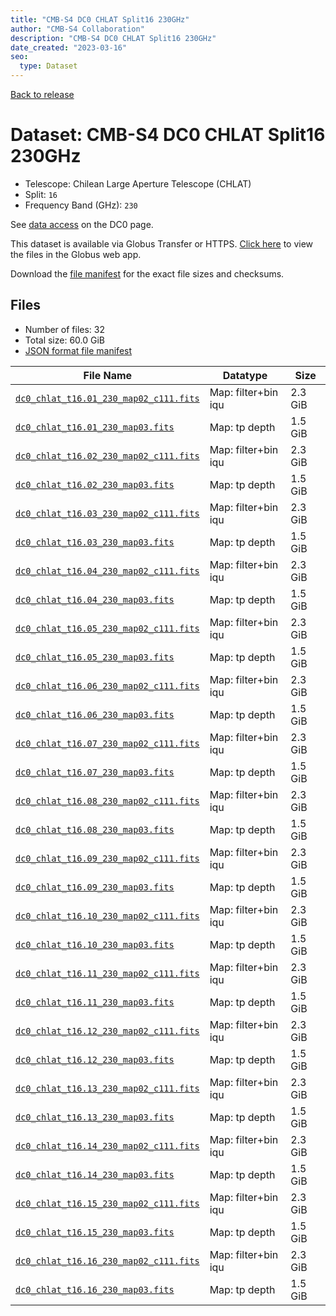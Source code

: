 ```yaml
---
title: "CMB-S4 DC0 CHLAT Split16 230GHz"
author: "CMB-S4 Collaboration"
description: "CMB-S4 DC0 CHLAT Split16 230GHz"
date_created: "2023-03-16"
seo:
  type: Dataset
---
```


[Back to release](./dc0.html#datasets)

# Dataset: CMB-S4 DC0 CHLAT Split16 230GHz

- Telescope: Chilean Large Aperture Telescope (CHLAT) 
- Split: `16`
- Frequency Band (GHz): `230`

See [data access](./dc0.html#data-access) on the DC0 page.

This dataset is available via Globus Transfer or HTTPS. [Click here](https://app.globus.org/file-manager?origin_id=38f01147-f09e-483d-a552-3866669a846d&origin_path=%2Fdatareleases%2Fdc0%2Fmission%2Fchlat%2Fsplit16%2F230%2F) to view the files in the Globus web app.

Download the [file manifest](https://g-456d30.0ed28.75bc.data.globus.org/datareleases/dc0/mission/chlat/split16/230/manifest.json) for the exact file sizes and checksums.

## Files

- Number of files: 32
- Total size: 60.0 GiB
- [JSON format file manifest](https://g-456d30.0ed28.75bc.data.globus.org/datareleases/dc0/mission/chlat/split16/230/manifest.json)

|                                                                               File Name                                                                               |      Datatype       |  Size   |
| --------------------------------------------------------------------------------------------------------------------------------------------------------------------- | ------------------- | ------- |
| [`dc0_chlat_t16.01_230_map02_c111.fits`](https://g-456d30.0ed28.75bc.data.globus.org/datareleases/dc0/mission/chlat/split16/230/dc0_chlat_t16.01_230_map02_c111.fits) | Map: filter+bin iqu | 2.3 GiB |
| [`dc0_chlat_t16.01_230_map03.fits`](https://g-456d30.0ed28.75bc.data.globus.org/datareleases/dc0/mission/chlat/split16/230/dc0_chlat_t16.01_230_map03.fits)           | Map: tp depth       | 1.5 GiB |
| [`dc0_chlat_t16.02_230_map02_c111.fits`](https://g-456d30.0ed28.75bc.data.globus.org/datareleases/dc0/mission/chlat/split16/230/dc0_chlat_t16.02_230_map02_c111.fits) | Map: filter+bin iqu | 2.3 GiB |
| [`dc0_chlat_t16.02_230_map03.fits`](https://g-456d30.0ed28.75bc.data.globus.org/datareleases/dc0/mission/chlat/split16/230/dc0_chlat_t16.02_230_map03.fits)           | Map: tp depth       | 1.5 GiB |
| [`dc0_chlat_t16.03_230_map02_c111.fits`](https://g-456d30.0ed28.75bc.data.globus.org/datareleases/dc0/mission/chlat/split16/230/dc0_chlat_t16.03_230_map02_c111.fits) | Map: filter+bin iqu | 2.3 GiB |
| [`dc0_chlat_t16.03_230_map03.fits`](https://g-456d30.0ed28.75bc.data.globus.org/datareleases/dc0/mission/chlat/split16/230/dc0_chlat_t16.03_230_map03.fits)           | Map: tp depth       | 1.5 GiB |
| [`dc0_chlat_t16.04_230_map02_c111.fits`](https://g-456d30.0ed28.75bc.data.globus.org/datareleases/dc0/mission/chlat/split16/230/dc0_chlat_t16.04_230_map02_c111.fits) | Map: filter+bin iqu | 2.3 GiB |
| [`dc0_chlat_t16.04_230_map03.fits`](https://g-456d30.0ed28.75bc.data.globus.org/datareleases/dc0/mission/chlat/split16/230/dc0_chlat_t16.04_230_map03.fits)           | Map: tp depth       | 1.5 GiB |
| [`dc0_chlat_t16.05_230_map02_c111.fits`](https://g-456d30.0ed28.75bc.data.globus.org/datareleases/dc0/mission/chlat/split16/230/dc0_chlat_t16.05_230_map02_c111.fits) | Map: filter+bin iqu | 2.3 GiB |
| [`dc0_chlat_t16.05_230_map03.fits`](https://g-456d30.0ed28.75bc.data.globus.org/datareleases/dc0/mission/chlat/split16/230/dc0_chlat_t16.05_230_map03.fits)           | Map: tp depth       | 1.5 GiB |
| [`dc0_chlat_t16.06_230_map02_c111.fits`](https://g-456d30.0ed28.75bc.data.globus.org/datareleases/dc0/mission/chlat/split16/230/dc0_chlat_t16.06_230_map02_c111.fits) | Map: filter+bin iqu | 2.3 GiB |
| [`dc0_chlat_t16.06_230_map03.fits`](https://g-456d30.0ed28.75bc.data.globus.org/datareleases/dc0/mission/chlat/split16/230/dc0_chlat_t16.06_230_map03.fits)           | Map: tp depth       | 1.5 GiB |
| [`dc0_chlat_t16.07_230_map02_c111.fits`](https://g-456d30.0ed28.75bc.data.globus.org/datareleases/dc0/mission/chlat/split16/230/dc0_chlat_t16.07_230_map02_c111.fits) | Map: filter+bin iqu | 2.3 GiB |
| [`dc0_chlat_t16.07_230_map03.fits`](https://g-456d30.0ed28.75bc.data.globus.org/datareleases/dc0/mission/chlat/split16/230/dc0_chlat_t16.07_230_map03.fits)           | Map: tp depth       | 1.5 GiB |
| [`dc0_chlat_t16.08_230_map02_c111.fits`](https://g-456d30.0ed28.75bc.data.globus.org/datareleases/dc0/mission/chlat/split16/230/dc0_chlat_t16.08_230_map02_c111.fits) | Map: filter+bin iqu | 2.3 GiB |
| [`dc0_chlat_t16.08_230_map03.fits`](https://g-456d30.0ed28.75bc.data.globus.org/datareleases/dc0/mission/chlat/split16/230/dc0_chlat_t16.08_230_map03.fits)           | Map: tp depth       | 1.5 GiB |
| [`dc0_chlat_t16.09_230_map02_c111.fits`](https://g-456d30.0ed28.75bc.data.globus.org/datareleases/dc0/mission/chlat/split16/230/dc0_chlat_t16.09_230_map02_c111.fits) | Map: filter+bin iqu | 2.3 GiB |
| [`dc0_chlat_t16.09_230_map03.fits`](https://g-456d30.0ed28.75bc.data.globus.org/datareleases/dc0/mission/chlat/split16/230/dc0_chlat_t16.09_230_map03.fits)           | Map: tp depth       | 1.5 GiB |
| [`dc0_chlat_t16.10_230_map02_c111.fits`](https://g-456d30.0ed28.75bc.data.globus.org/datareleases/dc0/mission/chlat/split16/230/dc0_chlat_t16.10_230_map02_c111.fits) | Map: filter+bin iqu | 2.3 GiB |
| [`dc0_chlat_t16.10_230_map03.fits`](https://g-456d30.0ed28.75bc.data.globus.org/datareleases/dc0/mission/chlat/split16/230/dc0_chlat_t16.10_230_map03.fits)           | Map: tp depth       | 1.5 GiB |
| [`dc0_chlat_t16.11_230_map02_c111.fits`](https://g-456d30.0ed28.75bc.data.globus.org/datareleases/dc0/mission/chlat/split16/230/dc0_chlat_t16.11_230_map02_c111.fits) | Map: filter+bin iqu | 2.3 GiB |
| [`dc0_chlat_t16.11_230_map03.fits`](https://g-456d30.0ed28.75bc.data.globus.org/datareleases/dc0/mission/chlat/split16/230/dc0_chlat_t16.11_230_map03.fits)           | Map: tp depth       | 1.5 GiB |
| [`dc0_chlat_t16.12_230_map02_c111.fits`](https://g-456d30.0ed28.75bc.data.globus.org/datareleases/dc0/mission/chlat/split16/230/dc0_chlat_t16.12_230_map02_c111.fits) | Map: filter+bin iqu | 2.3 GiB |
| [`dc0_chlat_t16.12_230_map03.fits`](https://g-456d30.0ed28.75bc.data.globus.org/datareleases/dc0/mission/chlat/split16/230/dc0_chlat_t16.12_230_map03.fits)           | Map: tp depth       | 1.5 GiB |
| [`dc0_chlat_t16.13_230_map02_c111.fits`](https://g-456d30.0ed28.75bc.data.globus.org/datareleases/dc0/mission/chlat/split16/230/dc0_chlat_t16.13_230_map02_c111.fits) | Map: filter+bin iqu | 2.3 GiB |
| [`dc0_chlat_t16.13_230_map03.fits`](https://g-456d30.0ed28.75bc.data.globus.org/datareleases/dc0/mission/chlat/split16/230/dc0_chlat_t16.13_230_map03.fits)           | Map: tp depth       | 1.5 GiB |
| [`dc0_chlat_t16.14_230_map02_c111.fits`](https://g-456d30.0ed28.75bc.data.globus.org/datareleases/dc0/mission/chlat/split16/230/dc0_chlat_t16.14_230_map02_c111.fits) | Map: filter+bin iqu | 2.3 GiB |
| [`dc0_chlat_t16.14_230_map03.fits`](https://g-456d30.0ed28.75bc.data.globus.org/datareleases/dc0/mission/chlat/split16/230/dc0_chlat_t16.14_230_map03.fits)           | Map: tp depth       | 1.5 GiB |
| [`dc0_chlat_t16.15_230_map02_c111.fits`](https://g-456d30.0ed28.75bc.data.globus.org/datareleases/dc0/mission/chlat/split16/230/dc0_chlat_t16.15_230_map02_c111.fits) | Map: filter+bin iqu | 2.3 GiB |
| [`dc0_chlat_t16.15_230_map03.fits`](https://g-456d30.0ed28.75bc.data.globus.org/datareleases/dc0/mission/chlat/split16/230/dc0_chlat_t16.15_230_map03.fits)           | Map: tp depth       | 1.5 GiB |
| [`dc0_chlat_t16.16_230_map02_c111.fits`](https://g-456d30.0ed28.75bc.data.globus.org/datareleases/dc0/mission/chlat/split16/230/dc0_chlat_t16.16_230_map02_c111.fits) | Map: filter+bin iqu | 2.3 GiB |
| [`dc0_chlat_t16.16_230_map03.fits`](https://g-456d30.0ed28.75bc.data.globus.org/datareleases/dc0/mission/chlat/split16/230/dc0_chlat_t16.16_230_map03.fits)           | Map: tp depth       | 1.5 GiB |
